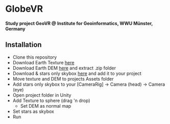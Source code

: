 # GlobeVR

#### Study project GeoVR @ Institute for Geoinformatics, WWU Münster, Germany

## Installation
- Clone this repository
- Download Earth Texture [here](http://eoimages.gsfc.nasa.gov/images/imagerecords/74000/74518/world.topo.200412.3x21600x10800.png)
- Download Earth DEM [here](http://naturalearth.springercarto.com/ne3_data/dem_large.zip) and extract .zip folder
- Download & stars only skybox [here](https://www.assetstore.unity3d.com/en/#!/content/53752) and add it to your project
- Move texture and DEM to projects Assets folder
- Add stars only skybox to your [CameraRig] -> Camera (head) -> Camera (eye)
- Open project folder in Unity
- Add Texture to sphere (drag 'n drop)
    - Set DEM as normal map
- Set stars as skybox
- Run
